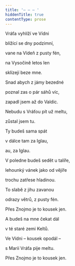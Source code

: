 ```yaml
---
title: '– – – '
hiddenTitle: true
contentType: prose
---
```


Vráťa vyhlíží ve Vídni

blížící se dny podzimní,

vane na Vídeň z pusty fén,

na Vysočině letos len

sklízejí beze mne.

Snad abych z jámy bezedné

poznal zas o pár sáhů víc,

zapadl jsem až do Valdic.

Nebudu s Vráťou pít už meltu,

zůstal jsem tu.

Ty budeš sama spát

v dálce tam za Iglau,

au, za Iglau.

V poledne budeš sedět u talíře,

lehounký vánek jako od vějíře

trochu zatřese hladinou.

To slabě z jihu zavanou

odrazy větrů, z pusty fén.

Přes Znojmo je to kousek jen.

A budeš na mne čekat dál

v té staré zemi Keltů.

Ve Vídni – kousek opodál –

s Marií Vráťa pije meltu.

Přes Znojmo je to kousek jen.
